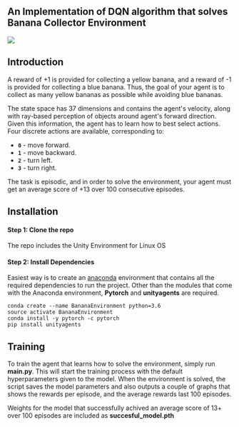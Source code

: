 
## An Implementation of DQN algorithm that solves Banana Collector Environment

![](banana.gif)

## Introduction

A reward of +1 is provided for collecting a yellow banana, and a reward of -1 is provided for collecting a blue banana.  Thus, the goal of your agent is to collect as many yellow bananas as possible while avoiding blue bananas.  

The state space has 37 dimensions and contains the agent's velocity, along with ray-based perception of objects around agent's forward direction.  Given this information, the agent has to learn how to best select actions.  Four discrete actions are available, corresponding to:
- **`0`** - move forward.
- **`1`** - move backward.
- **`2`** - turn left.
- **`3`** - turn right.

The task is episodic, and in order to solve the environment, your agent must get an average score of +13 over 100 consecutive episodes.

## Installation

#### Step 1: Clone the repo
The repo includes the Unity Environment for Linux OS

#### Step 2: Install Dependencies
Easiest way is to create an [anaconda](https://www.anaconda.com/download/) environment that contains all the required dependencies to run the project. Other than the modules that come with the Anaconda environment, **Pytorch** and **unityagents** are required. 

```
conda create --name BananaEnvironment python=3.6
source activate BananaEnvironment
conda install -y pytorch -c pytorch
pip install unityagents
```

## Training

To train the agent that learns how to solve the environment, simply run **main.py**. This will start the training process with the default hyperparameters given to the model. When the environment is solved, the script saves the model parameters and also outputs a couple of graphs that shows the rewards per episode, and the average rewards last 100 episodes.

Weights for the model that successfully achived an average score of 13+ over 100 episodes are included as **succesful_model.pth**
